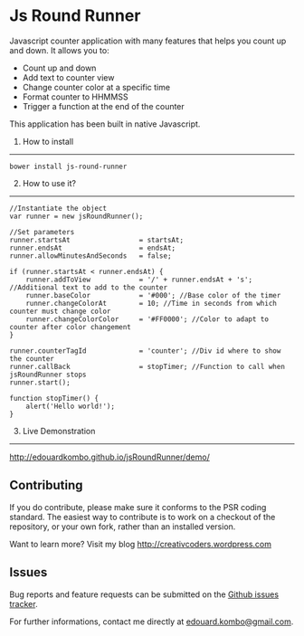 Js Round Runner
===============

Javascript counter application with many features that helps you count up and down.
It allows you to:
- Count up and down
- Add text to counter view
- Change counter color at a specific time
- Format counter to HHMMSS
- Trigger a function at the end of the counter

This application has been built in native Javascript.


1) How to install
-----------------

    bower install js-round-runner


2) How to use it?
-----------------

    //Instantiate the object
    var runner = new jsRoundRunner();

    //Set parameters
    runner.startsAt                 = startsAt;
    runner.endsAt                   = endsAt;
    runner.allowMinutesAndSeconds   = false;

    if (runner.startsAt < runner.endsAt) {
        runner.addToView            = '/' + runner.endsAt + 's'; //Additional text to add to the counter
        runner.baseColor            = '#000'; //Base color of the timer
        runner.changeColorAt        = 10; //Time in seconds from which counter must change color
        runner.changeColorColor     = '#FF0000'; //Color to adapt to counter after color changement 
    }

    runner.counterTagId             = 'counter'; //Div id where to show the counter
    runner.callBack                 = stopTimer; //Function to call when jsRoundRunner stops 
    runner.start();

    function stopTimer() {
        alert('Hello world!');
    }

        
3) Live Demonstration
---------------------

http://edouardkombo.github.io/jsRoundRunner/demo/
    

Contributing
-------------

If you do contribute, please make sure it conforms to the PSR coding standard. The easiest way to contribute is to work on a checkout of the repository, or your own fork, rather than an installed version.

Want to learn more? Visit my blog http://creativcoders.wordpress.com


Issues
------

Bug reports and feature requests can be submitted on the [Github issues tracker](https://github.com/edouardkombo/jsRoundRunner/issues).

For further informations, contact me directly at edouard.kombo@gmail.com.
